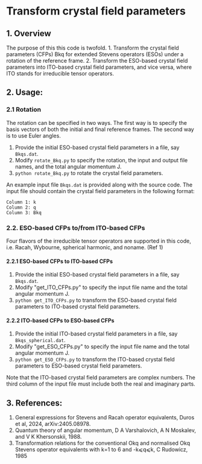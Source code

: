 # Transform crystal field parameters

## 1. Overview

The purpose of this this code is twofold. 1. Transform the crystal field parameters (CFPs) Bkq for extended Stevens operators (ESOs) under a rotation of the reference frame. 2. Transform the ESO-based crystal field parameters into ITO-based crystal field parameters, and vice versa, where ITO stands for irreducible tensor operators.

## 2. Usage:

### 2.1 Rotation

The rotation can be specified in two ways. The first way is to specify the basis vectors of both the initial and final reference frames. The second way is to use Euler angles. 

1. Provide the initial ESO-based crystal field parameters in a file, say ```Bkqs.dat```.
2. Modify ```rotate_Bkq.py``` to specify the rotation, the input and output file names, and the total angular momentum J. 
3. ```python rotate_Bkq.py``` to rotate the crystal field parameters.

An example input file ```Bkqs.dat``` is provided along with the source code. The input file should contain the crystal field parameters in the following format:

```
Column 1: k
Column 2: q
Column 3: Bkq
```

### 2.2. ESO-based CFPs to/from ITO-based CFPs

Four flavors of the irreducible tensor operators are supported in this code, i.e. Racah, Wybourne, spherical harmonic, and noname. (Ref 1)

#### 2.2.1 ESO-based CFPs to ITO-based CFPs

1. Provide the initial ESO-based crystal field parameters in a file, say ```Bkqs.dat```.
2. Modify "get_ITO_CFPs.py" to specify the input file name and the total angular momentum J. 
3. ```python get_ITO_CFPs.py``` to transform the ESO-based crystal field parameters to ITO-based crystal field parameters.

#### 2.2.2 ITO-based CFPs to ESO-based CFPs

1. Provide the initial ITO-based crystal field parameters in a file, say ```Bkqs_spherical.dat```.
2. Modify "get_ESO_CFPs.py" to specify the input file name and the total angular momentum J. 
3. ```python get_ESO_CFPs.py``` to transform the ITO-based crystal field parameters to ESO-based crystal field parameters.

Note that the ITO-based crystal field parameters are complex numbers. The third column of the input file must include both the real and imaginary parts. 

## 3. References:

1. General expressions for Stevens and Racah operator equivalents, Duros et al, 2024, arXiv:2405.08978.
2. Quantum theory of angular momentum, D A Varshalovich, A N Moskalev, and V K Khersonskii, 1988. 
3. Transformation relations for the conventional Okq and normalised Okq Stevens operator equivalents with k=1 to 6 and -k⩽q⩽k, C Rudowicz, 1985
